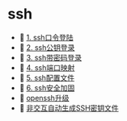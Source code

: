 # ssh

* 📄 [1. ssh口令登陆](ssh/1.%20ssh口令登陆.md)
* 📄 [2. ssh公钥登录](ssh/2.%20ssh公钥登录.md)
* 📄 [3. ssh带密码登录](ssh/3.%20ssh带密码登录.md)
* 📄 [4. ssh端口映射](ssh/4.%20ssh端口映射.md)
* 📄 [5. ssh配置文件](ssh/5.%20ssh配置文件.md)
* 📄 [6. ssh安全加固](ssh/6.%20ssh安全加固.md)
* 📄 [openssh升级](ssh/openssh升级.md)
* 📄 [非交互自动生成SSH密钥文件](ssh/非交互自动生成SSH密钥文件.md)

‍
